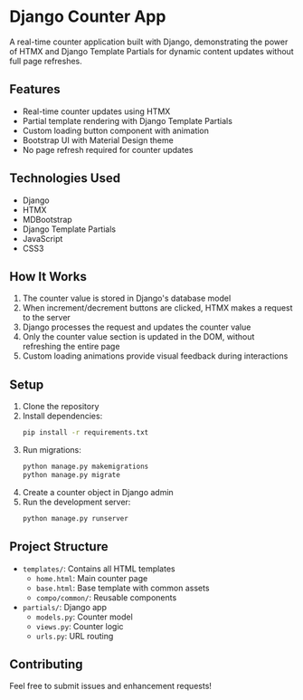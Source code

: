 # Django Counter App

A real-time counter application built with Django, demonstrating the power of HTMX and Django Template Partials for dynamic content updates without full page refreshes.

## Features

- Real-time counter updates using HTMX
- Partial template rendering with Django Template Partials
- Custom loading button component with animation
- Bootstrap UI with Material Design theme
- No page refresh required for counter updates

## Technologies Used

- Django
- HTMX
- MDBootstrap
- Django Template Partials
- JavaScript
- CSS3

## How It Works

1. The counter value is stored in Django's database model
2. When increment/decrement buttons are clicked, HTMX makes a request to the server
3. Django processes the request and updates the counter value
4. Only the counter value section is updated in the DOM, without refreshing the entire page
5. Custom loading animations provide visual feedback during interactions

## Setup

1. Clone the repository
2. Install dependencies:
   ```bash
   pip install -r requirements.txt
   ```
3. Run migrations:
   ```bash
   python manage.py makemigrations
   python manage.py migrate
   ```
4. Create a counter object in Django admin
5. Run the development server:
   ```bash
   python manage.py runserver
   ```

## Project Structure

- `templates/`: Contains all HTML templates
  - `home.html`: Main counter page
  - `base.html`: Base template with common assets
  - `compo/common/`: Reusable components
- `partials/`: Django app
  - `models.py`: Counter model
  - `views.py`: Counter logic
  - `urls.py`: URL routing

## Contributing

Feel free to submit issues and enhancement requests!
